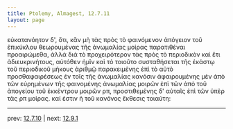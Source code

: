 ```yaml
---
title: Ptolemy, Almagest, 12.7.11
layout: page
---
```


εὐκατανόητον δ', ὅτι, κἂν μὴ τὰς πρὸς τὸ φαινόμενον ἀπόγειον τοῦ ἐπικύκλου θεωρουμένας τῆς ἀνωμαλίας μοίρας παρατιθέναι προαιρώμεθα, ἀλλὰ διὰ τὸ προχειρότερον τὰς πρὸς τὸ περιοδικὸν καὶ ἔτι ἀδιευκρινήτους, αὐτόθεν ἡμῖν καὶ τὸ τοιοῦτο συσταθήσεται τῆς ἑκάστῳ τοῦ περιοδικοῦ μήκους ἀριθμῷ παρακειμένης ἐπὶ τὸ αὐτὸ προσθαφαιρέσεως ἐν τοῖς τῆς ἀνωμαλίας κανόσιν ἀφαιρουμένης μὲν ἀπὸ τῶν εὑρημένων τῆς φαινομένης ἀνωμαλίας μοιρῶν ἐπὶ τῶν ἀπὸ τοῦ ἀπογείου τοῦ ἐκκέντρου μοιρῶν ρπ, προστιθεμένης δ' αὐταῖς ἐπὶ τῶν ὑπὲρ τὰς ρπ μοίρας. καί ἐστιν ἡ τοῦ κανόνος ἔκθεσις τοιαύτη: 

---

prev: [12.7.10](../12.7.10/) | next: [12.9.1](../12.9.1/)

